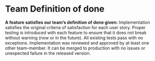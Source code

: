 # Team Definition of done

**A feature satisfies our team’s definition of done given:**
Implementation satisfies the original criteria of satisfaction for each user story. 
Proper testing is introduced with each feature to ensure that it does not break without warning (now or in the future).
All existing tests pass with no exceptions. 
Implementation was reviewed and approved by at least one other team-member.
It can be merged to production with no issues or unexpected failure in the released version. 

